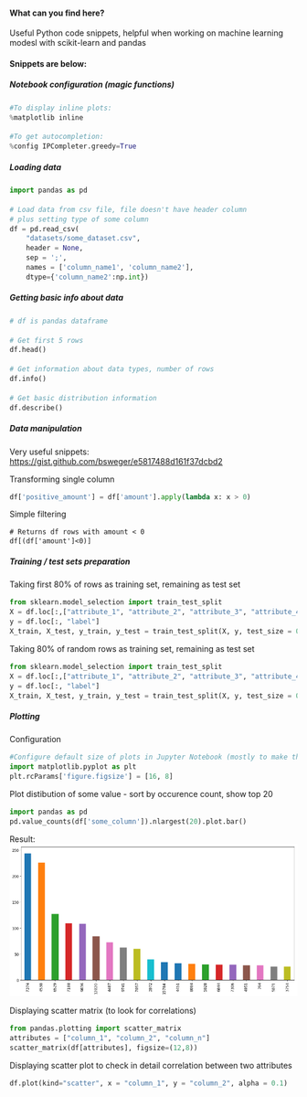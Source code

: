 #### What can you find here?
Useful Python code snippets, helpful when working on machine learning modesl with scikit-learn and pandas

#### Snippets are below:

##### Notebook configuration (magic functions)

```python
#To display inline plots:
%matplotlib inline

#To get autocompletion:
%config IPCompleter.greedy=True
```

##### Loading data

```python
import pandas as pd

# Load data from csv file, file doesn't have header column
# plus setting type of some column 
df = pd.read_csv(
    "datasets/some_dataset.csv", 
    header = None, 
    sep = ';',
    names = ['column_name1', 'column_name2'],
    dtype={'column_name2':np.int})
```

##### Getting basic info about data

```python
# df is pandas dataframe

# Get first 5 rows
df.head() 

# Get information about data types, number of rows
df.info()

# Get basic distribution information
df.describe()
```

##### Data manipulation
Very useful snippets: https://gist.github.com/bsweger/e5817488d161f37dcbd2

Transforming single column
```python
df['positive_amount'] = df['amount'].apply(lambda x: x > 0)
```

Simple filtering 
```
# Returns df rows with amount < 0
df[(df['amount']<0)]
```

##### Training / test sets preparation

Taking first 80% of rows as training set, remaining as test set
```python
from sklearn.model_selection import train_test_split
X = df.loc[:,["attribute_1", "attribute_2", "attribute_3", "attribute_4"]]
y = df.loc[:, "label"]
X_train, X_test, y_train, y_test = train_test_split(X, y, test_size = 0.20, shuffle = False)
```

Taking 80% of random rows as training set, remaining as test set
```python
from sklearn.model_selection import train_test_split
X = df.loc[:,["attribute_1", "attribute_2", "attribute_3", "attribute_4"]]
y = df.loc[:, "label"]
X_train, X_test, y_train, y_test = train_test_split(X, y, test_size = 0.20, random_state=42)
```

##### Plotting 

Configuration
```python
#Configure default size of plots in Jupyter Notebook (mostly to make them bigger)
import matplotlib.pyplot as plt
plt.rcParams['figure.figsize'] = [16, 8]
```

Plot distibution of some value - sort by occurence count, show top 20 
```python
import pandas as pd
pd.value_counts(df['some_column']).nlargest(20).plot.bar()
```
Result:
![Plot 1](plot1.png?raw=true "Title")


Displaying scatter matrix (to look for correlations)
```python
from pandas.plotting import scatter_matrix
attributes = ["column_1", "column_2", "column_n"]
scatter_matrix(df[attributes], figsize=(12,8))
```

Displaying scatter plot to check in detail correlation between two attributes

```python
df.plot(kind="scatter", x = "column_1", y = "column_2", alpha = 0.1)
```




